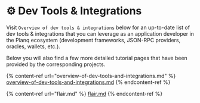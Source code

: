 # ⚙ Dev Tools & Integrations

Visit `Overview of dev tools & integrations` below for an up-to-date list of dev tools & integrations that you can leverage as an application developer in the Planq ecosystem (development frameworks, JSON-RPC providers, oracles, wallets, etc.).

Below you will also find a few more detailed tutorial pages that have been provided by the corresponding projects.

{% content-ref url="overview-of-dev-tools-and-integrations.md" %}
[overview-of-dev-tools-and-integrations.md](overview-of-dev-tools-and-integrations.md)
{% endcontent-ref %}

{% content-ref url="flair.md" %}
[flair.md](flair.md)
{% endcontent-ref %}
